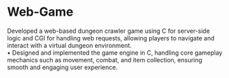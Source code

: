 # Web-Game
 Developed a web-based dungeon crawler game using C for server-side logic and CGI for handling web  requests, allowing players to navigate and interact with a virtual dungeon environment.  
• Designed and implemented the game engine in C, handling core gameplay mechanics such as  movement, combat, and item collection, ensuring smooth and engaging user experience.  
